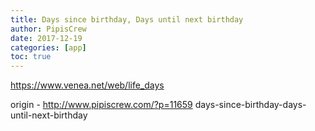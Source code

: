 ```yaml
---
title: Days since birthday, Days until next birthday
author: PipisCrew
date: 2017-12-19
categories: [app]
toc: true
---
```


https://www.venea.net/web/life_days

origin - http://www.pipiscrew.com/?p=11659 days-since-birthday-days-until-next-birthday
